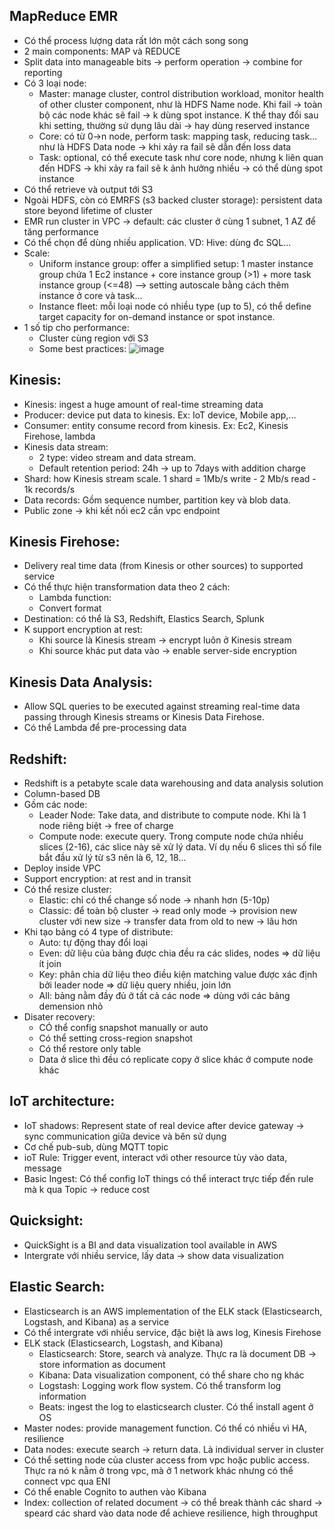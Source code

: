 ## MapReduce EMR
 - Có thể process lượng data rất lớn một cách song song
 - 2 main components: MAP và REDUCE
 - Split data into manageable bits -> perform operation -> combine for reporting
 - Có 3 loại node:
   - Master: manage cluster, control distribution workload, monitor health of other cluster component, như là HDFS Name node. Khi fail -> toàn bộ các node khác sẽ fail -> k dùng spot instance. K thể thay đổi sau khi setting, thường sử dụng lâu dài -> hay dùng reserved instance
   - Core: có từ 0->n node, perform task: mapping task, reducing task... như là HDFS Data node -> khi xảy ra fail sẽ dẫn đến loss data
   - Task: optional, có thể execute task như core node, nhưng k liên quan đến HDFS -> khi xảy ra fail sẽ k ảnh hưởng nhiều -> có thể dùng spot instance
 - Có thể retrieve và output tới S3
 - Ngoài HDFS, còn có EMRFS (s3 backed cluster storage): persistent data store beyond lifetime of cluster
 - EMR run cluster in VPC -> default: các cluster ở cùng 1 subnet, 1 AZ để tăng performance 
 - Có thể chọn để dùng nhiều application. VD: Hive: dùng đc SQL...
 - Scale:
   - Uniform instance group: offer a simplified setup: 1 master instance group chứa 1 Ec2 instance + core instance group (>1) + more task instance group (<=48) --> setting autoscale bằng cách thêm instance ở core và task...
   - Instance fleet: mỗi loại node có nhiều type (up to 5), có thể define target capacity for on-demand instance or spot instance.
 - 1 số tip cho performance:
   - Cluster cùng region với S3
   - Some best practices: ![image](https://user-images.githubusercontent.com/40649408/70156234-f6680700-16f6-11ea-95c5-80d1c962196c.png)
   

## Kinesis:
 - Kinesis: ingest a huge amount of real-time streaming data
 - Producer: device put data to kinesis. Ex: IoT device, Mobile app,...
 - Consumer: entity consume record from kinesis. Ex: Ec2, Kinesis Firehose, lambda
 - Kinesis data stream: 
   - 2 type: video stream and data stream. 
   - Default retention period: 24h -> up to 7days with addition charge
 - Shard: how Kinesis stream scale. 1 shard = 1Mb/s write - 2 Mb/s read - 1k records/s
 - Data records: Gồm sequence number, partition key và blob data.
 - Public zone -> khi kết nối ec2 cần vpc endpoint
 
 ## Kinesis Firehose:
  - Delivery real time data (from Kinesis or other sources) to supported service
  - Có thể thực hiện transformation data theo 2 cách:
    - Lambda function:
    - Convert format
  - Destination: có thể là S3, Redshift, Elastics Search, Splunk
  - K support encryption at rest:
    - Khi source là Kinesis stream -> encrypt luôn ở Kinesis stream
    - Khi source khác put data vào -> enable server-side encryption
    
## Kinesis Data Analysis:
  - Allow SQL queries to be executed against streaming real-time data passing through Kinesis streams or Kinesis Data Firehose.
  - Có thể Lambda để pre-processing data

## Redshift:
  - Redshift is a petabyte scale data warehousing and data analysis solution
  - Column-based DB
  - Gồm các node:
    - Leader Node: Take data, and distribute to compute node. Khi là 1 node riêng biệt -> free of charge
    - Compute node: execute query. Trong compute node chứa nhiều slices (2-16), các slice này sẽ xử lý data. Ví dụ nếu 6 slices thì số file bắt đầu xử lý từ s3 nên là 6, 12, 18...
  - Deploy inside VPC
  - Support encryption: at rest and in transit
  - Có thể resize cluster:
    - Elastic: chỉ có thể change số node -> nhanh hơn (5-10p)
    - Classic: để toàn bộ cluster -> read only mode -> provision new cluster với new size -> transfer data from old to new -> lâu hơn
  - Khi tạo bảng có 4 type of distribute:
     - Auto: tự động thay đổi loại
     - Even: dữ liệu của bảng được chia đều ra các slides, nodes => dữ liệu ít join
     - Key: phân chia dữ liệu theo điều kiện matching value được xác định bởi leader node => dữ liệu query nhiều, join lớn
     - All: bảng nằm đầy đủ ở tất cả các node => dùng với các bảng demension nhỏ
  - Disater recovery:
     - CÓ thể config snapshot manually or auto
     - Có thể setting cross-region snapshot
     - Có thể restore only table
     - Data ở slice thì đều có replicate copy ở slice khác ở compute node khác
     
## IoT architecture:
  - IoT shadows: Represent state of real device after device gateway -> sync communication giữa device và bên sử dụng
  - Cơ chế pub-sub, dùng MQTT topic
  - ioT Rule: Trigger event, interact với other resource tùy vào data, message
  - Basic Ingest: Có thể config IoT things có thể interact trực tiếp đến rule mà k qua Topic -> reduce cost

## Quicksight:
  - QuickSight is a BI and data visualization tool available in AWS
  - Intergrate với nhiều service, lấy data -> show data visualization

## Elastic Search:
  - Elasticsearch is an AWS implementation of the ELK stack (Elasticsearch, Logstash, and Kibana) as a service
  - Có thể intergrate với nhiều service, đặc biệt là aws log, Kinesis Firehose
  - ELK stack (Elasticsearch, Logstash, and Kibana)
    - Elasticsearch: Store, search và analyze. Thực ra là document DB -> store information as document
    - Kibana: Data visualization component, có thể share cho ng khác
    - Logstash: Logging work flow system. Có thể transform log information
    - Beats: ingest the log to elasticsearch cluster. Có thể install agent ở OS
  - Master nodes: provide management function. Có thể có nhiều vì HA, resilience
  - Data nodes: execute search -> return data. Là individual server in cluster
  - Có thể setting node của cluster access from vpc hoặc public access. Thực ra nó k nằm ở trong vpc, mà ở 1 network khác nhưng có thể connect vpc qua ENI
  - Có thể enable Cognito to authen vào Kibana
  - Index: collection of related document -> có thể break thành các shard -> speard các shard vào data node để achieve resilience, high throughput
